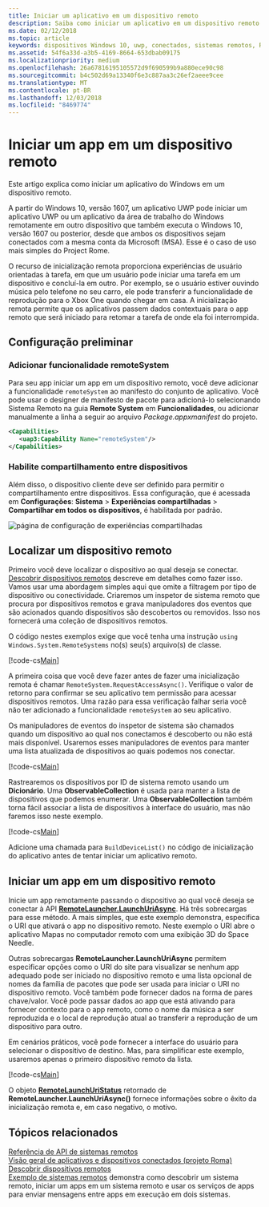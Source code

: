 ```yaml
---
title: Iniciar um aplicativo em um dispositivo remoto
description: Saiba como iniciar um aplicativo em um dispositivo remoto usando o projeto Roma.
ms.date: 02/12/2018
ms.topic: article
keywords: dispositivos Windows 10, uwp, conectados, sistemas remotos, Roma, projeto Roma
ms.assetid: 54f6a33d-a3b5-4169-8664-653dbab09175
ms.localizationpriority: medium
ms.openlocfilehash: 26a67816195105572d9f690599b9a880ece90c98
ms.sourcegitcommit: b4c502d69a13340f6e3c887aa3c26ef2aeee9cee
ms.translationtype: MT
ms.contentlocale: pt-BR
ms.lasthandoff: 12/03/2018
ms.locfileid: "8469774"
---
```

# <a name="launch-an-app-on-a-remote-device"></a>Iniciar um app em um dispositivo remoto

Este artigo explica como iniciar um aplicativo do Windows em um dispositivo remoto.

A partir do Windows 10, versão 1607, um aplicativo UWP pode iniciar um aplicativo UWP ou um aplicativo da área de trabalho do Windows remotamente em outro dispositivo que também executa o Windows 10, versão 1607 ou posterior, desde que ambos os dispositivos sejam conectados com a mesma conta da Microsoft (MSA). Esse é o caso de uso mais simples do Project Rome.

O recurso de inicialização remota proporciona experiências de usuário orientadas à tarefa, em que um usuário pode iniciar uma tarefa em um dispositivo e concluí-la em outro. Por exemplo, se o usuário estiver ouvindo música pelo telefone no seu carro, ele pode transferir a funcionalidade de reprodução para o Xbox One quando chegar em casa. A inicialização remota permite que os aplicativos passem dados contextuais para o app remoto que será iniciado para retomar a tarefa de onde ela foi interrompida.

## <a name="preliminary-setup"></a>Configuração preliminar

### <a name="add-the-remotesystem-capability"></a>Adicionar funcionalidade remoteSystem

Para seu app iniciar um app em um dispositivo remoto, você deve adicionar a funcionalidade `remoteSystem` ao manifesto do conjunto de aplicativo. Você pode usar o designer de manifesto de pacote para adicioná-lo selecionando Sistema Remoto na guia **Remote System** em **Funcionalidades**, ou adicionar manualmente a linha a seguir ao arquivo _Package.appxmanifest_ do projeto.

``` xml
<Capabilities>
   <uap3:Capability Name="remoteSystem"/>
</Capabilities>
```

### <a name="enable-cross-device-sharing"></a>Habilite compartilhamento entre dispositivos

Além disso, o dispositivo cliente deve ser definido para permitir o compartilhamento entre dispositivos. Essa configuração, que é acessada em **Configurações**: **Sistema** > **Experiências compartilhadas** > **Compartilhar em todos os dispositivos**, é habilitada por padrão. 

![página de configuração de experiências compartilhadas](images/shared-experiences-settings.png)

## <a name="find-a-remote-device"></a>Localizar um dispositivo remoto

Primeiro você deve localizar o dispositivo ao qual deseja se conectar. [Descobrir dispositivos remotos](discover-remote-devices.md) descreve em detalhes como fazer isso. Vamos usar uma abordagem simples aqui que omite a filtragem por tipo de dispositivo ou conectividade. Criaremos um inspetor de sistema remoto que procura por dispositivos remotos e grava manipuladores dos eventos que são acionados quando dispositivos são descobertos ou removidos. Isso nos fornecerá uma coleção de dispositivos remotos.

O código nestes exemplos exige que você tenha uma instrução `using Windows.System.RemoteSystems` no(s) seu(s) arquivo(s) de classe.

[!code-cs[Main](./code/RemoteLaunchScenario/MainPage.xaml.cs#SnippetBuildDeviceList)]

A primeira coisa que você deve fazer antes de fazer uma inicialização remota é chamar `RemoteSystem.RequestAccessAsync()`. Verifique o valor de retorno para confirmar se seu aplicativo tem permissão para acessar dispositivos remotos. Uma razão para essa verificação falhar seria você não ter adicionado a funcionalidade `remoteSystem` ao seu aplicativo.

Os manipuladores de eventos do inspetor de sistema são chamados quando um dispositivo ao qual nos conectamos é descoberto ou não está mais disponível. Usaremos esses manipuladores de eventos para manter uma lista atualizada de dispositivos ao quais podemos nos conectar.

[!code-cs[Main](./code/RemoteLaunchScenario/MainPage.xaml.cs#SnippetEventHandlers)]


Rastrearemos os dispositivos por ID de sistema remoto usando um **Dicionário**. Uma **ObservableCollection** é usada para manter a lista de dispositivos que podemos enumerar. Uma **ObservableCollection** também torna fácil associar a lista de dispositivos à interface do usuário, mas não faremos isso neste exemplo.

[!code-cs[Main](./code/RemoteLaunchScenario/MainPage.xaml.cs#SnippetMembers)]

Adicione uma chamada para `BuildDeviceList()` no código de inicialização do aplicativo antes de tentar iniciar um aplicativo remoto.

## <a name="launch-an-app-on-a-remote-device"></a>Iniciar um app em um dispositivo remoto

Inicie um app remotamente passando o dispositivo ao qual você deseja se conectar à API [**RemoteLauncher.LaunchUriAsync**](https://msdn.microsoft.com/library/windows/apps/windows.system.remotelauncher.launchuriasync.aspx). Há três sobrecargas para esse método. A mais simples, que este exemplo demonstra, especifica o URI que ativará o app no dispositivo remoto. Neste exemplo o URI abre o aplicativo Mapas no computador remoto com uma exibição 3D do Space Needle.

Outras sobrecargas **RemoteLauncher.LaunchUriAsync** permitem especificar opções como o URI do site para visualizar se nenhum app adequado pode ser iniciado no dispositivo remoto e uma lista opcional de nomes da família de pacotes que pode ser usada para iniciar o URI no dispositivo remoto. Você também pode fornecer dados na forma de pares chave/valor. Você pode passar dados ao app que está ativando para fornecer contexto para o app remoto, como o nome da música a ser reproduzida e o local de reprodução atual ao transferir a reprodução de um dispositivo para outro.

Em cenários práticos, você pode fornecer a interface do usuário para selecionar o dispositivo de destino. Mas, para simplificar este exemplo, usaremos apenas o primeiro dispositivo remoto da lista.

[!code-cs[Main](./code/RemoteLaunchScenario/MainPage.xaml.cs#SnippetRemoteUriLaunch)]

O objeto [**RemoteLaunchUriStatus**](https://msdn.microsoft.com/library/windows/apps/windows.system.remotelaunchuristatus.aspx) retornado de **RemoteLauncher.LaunchUriAsync()** fornece informações sobre o êxito da inicialização remota e, em caso negativo, o motivo.

## <a name="related-topics"></a>Tópicos relacionados

[Referência de API de sistemas remotos](https://msdn.microsoft.com/library/windows/apps/Windows.System.RemoteSystems)  
[Visão geral de aplicativos e dispositivos conectados (projeto Roma)](connected-apps-and-devices.md)  
[Descobrir dispositivos remotos](discover-remote-devices.md)  
[Exemplo de sistemas remotos](https://github.com/Microsoft/Windows-universal-samples/tree/dev/Samples/RemoteSystems) demonstra como descobrir um sistema remoto, iniciar um apps em um sistema remoto e usar os serviços de apps para enviar mensagens entre apps em execução em dois sistemas.

